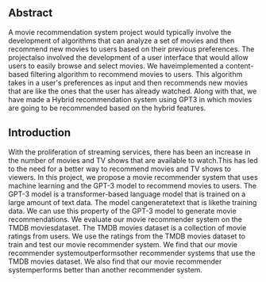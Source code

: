 ## Abstract 
A movie recommendation system project would typically involve the development of algorithms that can analyze a set of movies and then recommend new movies to users based on their previous preferences. The projectalso involved the development of a user interface that would allow users to easily browse and select movies. We haveimplemented a content-based filtering algorithm to recommend movies to users. This algorithm takes in a user's preferences as input and then recommends new movies that are like the ones that the user has already watched. Along with that, we have made a Hybrid recommendation system using GPT3 in which movies are going to be recommended based on the hybrid features.

## Introduction
With the proliferation of streaming services, there has been an increase in the number of movies and TV shows that are available to watch.This has led to the need for a better way to recommend movies and TV shows to viewers. 
In this project, we propose a movie recommender system that uses machine learning and the GPT-3 model to recommend movies to users. The GPT-3 model is a transformer-based language model that is trained on a large amount of text data. The model cangeneratetext that is likethe training data. We can use this property of the GPT-3 model to generate movie recommendations. 
We evaluate our movie recommender system on the TMDB moviesdataset. The TMDB movies dataset is a collection of movie ratings from users. We use the ratings from the TMDB movies dataset to train and test our movie recommender system. We find that our movie recommender systemoutperformsother recommender systems that use the TMDB movies dataset. We also find that our movie recommender systemperforms better than another recommender system.
